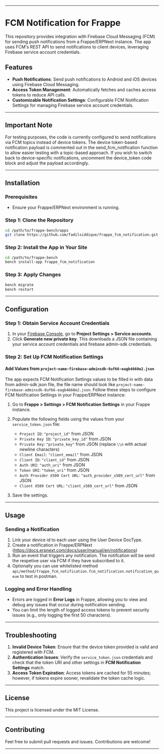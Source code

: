 
---

# FCM Notification for Frappe

This repository provides integration with Firebase Cloud Messaging (FCM) for sending push notifications from a Frappe/ERPNext instance. The app uses FCM's REST API to send notifications to client devices, leveraging Firebase service account credentials.

## Features

- **Push Notifications**: Send push notifications to Android and iOS devices using Firebase Cloud Messaging.
- **Access Token Management**: Automatically fetches and caches access tokens to reduce API calls.
- **Customizable Notification Settings**: Configurable FCM Notification Settings for managing Firebase service account credentials.

---

## Important Note
For testing purposes, the code is currently configured to send notifications via FCM topics instead of device tokens. The device token-based notification payload is commented out in the send_fcm_notification function to allow easier testing with a topic-based approach. If you wish to switch back to device-specific notifications, uncomment the device_token code block and adjust the payload accordingly.

---

## Installation

### Prerequisites

- Ensure your Frappe/ERPNext environment is running.

### Step 1: Clone the Repository

```bash
cd /path/to/frappe-bench/apps
git clone https://github.com/fadilsiddique/frappe_fcm_notification.git
```

### Step 2: Install the App in Your Site

```bash
cd /path/to/frappe-bench
bench install-app frappe_fcm_notification
```

### Step 3: Apply Changes

```bash
bench migrate
bench restart
```

---

## Configuration

### Step 1: Obtain Service Account Credentials

1. In your [Firebase Console](https://console.firebase.google.com/), go to **Project Settings > Service accounts**.
2. Click **Generate new private key**. This downloads a JSON file containing your service account credentials and firebase admin-sdk credentials.

### Step 2: Set Up FCM Notification Settings

#### Add Values from `project-name-firebase-adminsdk-8uf66-eagb4660e2.json`

The app expects FCM Notification Settings values to be filled in with data from admin-sdk json file, the file name should look like `project-name-firebase-adminsdk-8uf66-eagb4660e2.json`. 
Follow these steps to configure FCM Notification Settings in your Frappe/ERPNext instance:

1. Go to **Frappe > Settings > FCM Notification Settings** in your Frappe instance.
2. Populate the following fields using the values from your `service_token.json` file:

   - `Project ID`: `"project_id"` from JSON
   - `Private Key ID`: `"private_key_id"` from JSON
   - `Private Key`: `"private_key"` from JSON (replace `\\n` with actual newline characters)
   - `Client Email`: `"client_email"` from JSON
   - `Client ID`: `"client_id"` from JSON
   - `Auth URI`: `"auth_uri"` from JSON
   - `Token URI`: `"token_uri"` from JSON
   - `Auth Provider X509 Cert URL`: `"auth_provider_x509_cert_url"` from JSON
   - `Client X509 Cert URL`: `"client_x509_cert_url"` from JSON

3. Save the settings.

---

## Usage

### Sending a Notification
1. Link your device id to each user using the User Device DocType.
2. Create a notification in Frappe/ERPNext (https://docs.erpnext.com/docs/user/manual/en/notifications)
3. Run an event that triggers any notification. The notifcation will be send the respetive user via FCM if they have subscribed to it.
4. Optionally you can use whitelisted method `api/method/frappe_fcm_notification.fcm_notification.notification_queue` to test in postman.


### Logging and Error Handling

- Errors are logged in **Error Logs** in Frappe, allowing you to view and debug any issues that occur during notification sending.
- You can limit the length of logged access tokens to prevent security issues (e.g., only logging the first 50 characters).


---

## Troubleshooting

1. **Invalid Device Token**: Ensure that the device token provided is valid and registered with FCM.
2. **Authentication Issues**: Verify the `service_token.json` credentials and check that the token URI and other settings in **FCM Notification Settings** match.
3. **Access Token Expiration**: Access tokens are cached for 55 minutes; however, if tokens expire sooner, revalidate the token cache logic.

---

## License

This project is licensed under the MIT License.

--- 

## Contributing

Feel free to submit pull requests and issues. Contributions are welcome!

---
